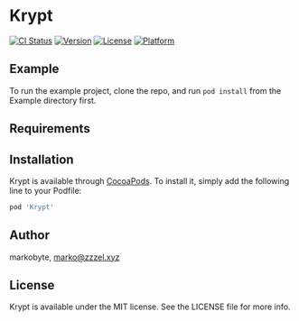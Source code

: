 # Krypt

[![CI Status](https://img.shields.io/travis/markobyte/Krypt.svg?style=flat)](https://travis-ci.org/markobyte/Krypt)
[![Version](https://img.shields.io/cocoapods/v/Krypt.svg?style=flat)](https://cocoapods.org/pods/Krypt)
[![License](https://img.shields.io/cocoapods/l/Krypt.svg?style=flat)](https://cocoapods.org/pods/Krypt)
[![Platform](https://img.shields.io/cocoapods/p/Krypt.svg?style=flat)](https://cocoapods.org/pods/Krypt)

## Example

To run the example project, clone the repo, and run `pod install` from the Example directory first.

## Requirements

## Installation

Krypt is available through [CocoaPods](https://cocoapods.org). To install
it, simply add the following line to your Podfile:

```ruby
pod 'Krypt'
```

## Author

markobyte, marko@zzzel.xyz

## License

Krypt is available under the MIT license. See the LICENSE file for more info.
